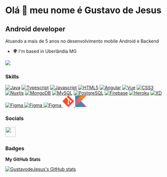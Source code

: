 Olá 👋 meu nome é Gustavo de Jesus 
=================================

 Android developer 
 -----------------
 
 Atuando a mais de 5 anos no desenvolvimento mobile Android e Backend 
 
 * 🌍  I'm based in Uberlândia MG

<a href="https://www.github.com/GustavodeJesus" target="_blank" rel="noreferrer"><img src="https://img.shields.io/github/followers/GustavodeJesus?logo=github&style=for-the-badge&color=0891b2&labelColor=1c1917" /></a>

### Skills

<p align="left"> <a href="https://www.oracle.com/java/" target="_blank" rel="noreferrer"><img
      src="https://raw.githubusercontent.com/danielcranney/readme-generator/main/public/icons/skills/java-colored.svg"
      width="36" height="36" alt="Java" /></a> <a href="https://www.typescriptlang.org/" target="_blank"
    rel="noreferrer"><img
      src="https://raw.githubusercontent.com/danielcranney/readme-generator/main/public/icons/skills/typescript-colored.svg"
      width="36" height="36" alt="Typescript" /></a> <a href="https://developer.mozilla.org/en-US/docs/Web/JavaScript"
    target="_blank" rel="noreferrer"><img
      src="https://raw.githubusercontent.com/danielcranney/readme-generator/main/public/icons/skills/javascript-colored.svg"
      width="36" height="36" alt="Javascript" /></a> <a href="https://developer.mozilla.org/en-US/docs/Glossary/HTML5"
    target="_blank" rel="noreferrer"><img
      src="https://raw.githubusercontent.com/danielcranney/readme-generator/main/public/icons/skills/html5-colored.svg"
      width="36" height="36" alt="HTML5" /></a> <a href="https://angular.io/" target="_blank" rel="noreferrer"><img
      src="https://raw.githubusercontent.com/danielcranney/readme-generator/main/public/icons/skills/angularjs-colored.svg"
      width="36" height="36" alt="Angular" /></a> <a href="https://vuejs.org/" target="_blank" rel="noreferrer"><img
      src="https://raw.githubusercontent.com/danielcranney/readme-generator/main/public/icons/skills/vuejs-colored.svg"
      width="36" height="36" alt="Vue" /></a> <a href="https://www.w3.org/TR/CSS/#css" target="_blank"
    rel="noreferrer"><img
      src="https://raw.githubusercontent.com/danielcranney/readme-generator/main/public/icons/skills/css3-colored.svg"
      width="36" height="36" alt="CSS3" /></a> <a href="https://nuxtjs.org/" target="_blank" rel="noreferrer"><img
      src="https://raw.githubusercontent.com/danielcranney/readme-generator/main/public/icons/skills/nuxtjs-colored.svg"
      width="36" height="36" alt="Nuxtjs" /></a> <a href="https://www.mongodb.com/" target="_blank"
    rel="noreferrer"><img
      src="https://raw.githubusercontent.com/danielcranney/readme-generator/main/public/icons/skills/mongodb-colored.svg"
      width="36" height="36" alt="MongoDB" /></a> <a href="https://www.mysql.com/" target="_blank" rel="noreferrer"><img
      src="https://raw.githubusercontent.com/danielcranney/readme-generator/main/public/icons/skills/mysql-colored.svg"
      width="36" height="36" alt="MySQL" /></a> <a href="https://www.postgresql.org/" target="_blank"
    rel="noreferrer"><img
      src="https://raw.githubusercontent.com/danielcranney/readme-generator/main/public/icons/skills/postgresql-colored.svg"
      width="36" height="36" alt="PostgreSQL" /></a> <a href="https://firebase.google.com/" target="_blank"
    rel="noreferrer"><img
      src="https://raw.githubusercontent.com/danielcranney/readme-generator/main/public/icons/skills/firebase-colored.svg"
      width="36" height="36" alt="Firebase" /></a> <a href="https://www.heroku.com/" target="_blank"
    rel="noreferrer"><img
      src="https://raw.githubusercontent.com/danielcranney/readme-generator/main/public/icons/skills/heroku-colored.svg"
      width="36" height="36" alt="Heroku" /></a> <a href="https://www.adobe.com/uk/products/xd.html" target="_blank"
    rel="noreferrer"><img
      src="https://raw.githubusercontent.com/danielcranney/readme-generator/main/public/icons/skills/xd-colored.svg"
      width="36" height="36" alt="XD" /></a> 
 <a href="https://www.figma.com/" target="_blank" rel="noreferrer">
  <img
      src="https://raw.githubusercontent.com/danielcranney/readme-generator/main/public/icons/skills/figma-colored.svg"
      width="36" height="36" alt="Figma" />
 </a>
 
 <a href="https://www.figma.com/" target="_blank" rel="noreferrer">
  <img
      src="https://raw.githubusercontent.com/danielcranney/readme-generator/main/public/icons/skills/figma-colored.svg"
      width="36" height="36" alt="Figma" />
 </a>
 
 <a href="https://www.figma.com/" target="_blank" rel="noreferrer">
  <img
      src="https://raw.githubusercontent.com/danielcranney/readme-generator/main/public/icons/skills/figma-colored.svg"
      width="36" height="36" alt="Figma" />
 </a>
 
 <a href="https://www.git.com/" target="_blank" rel="noreferrer">
  <img
      src="https://github.com/devicons/devicon/blob/master/icons/git/git-original.svg"
      width="36" height="36" alt="Git" />
 </a>
 
 <a href="https://www.kotlin.com/" target="_blank" rel="noreferrer">
  <img
      src="https://github.com/devicons/devicon/blob/master/icons/kotlin/kotlin-original.svg"
      width="36" height="36" alt="Kotlin" />
 </a>
</p>

### Socials  
<p align="left"> <a href="https://www.github.com/GustavodeJesus" target="_blank" rel="noreferrer"><img
      src="https://raw.githubusercontent.com/danielcranney/readme-generator/main/public/icons/socials/github.svg"
      width="32" height="32" /></a>
</p>

### Badges

<b>My GitHub Stats</b>

<a href="http://www.github.com/GustavodeJesus"><img src="https://github-readme-stats.vercel.app/api?username=GustavodeJesus&show_icons=true&hide=&count_private=true&title_color=0891b2&text_color=ffffff&icon_color=0891b2&bg_color=1c1917&hide_border=true&show_icons=true" alt="GustavodeJesus's GitHub stats" /></a>
